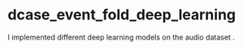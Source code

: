 # dcase_event_fold_deep_learning
I implemented different deep learning models on the audio dataset .
